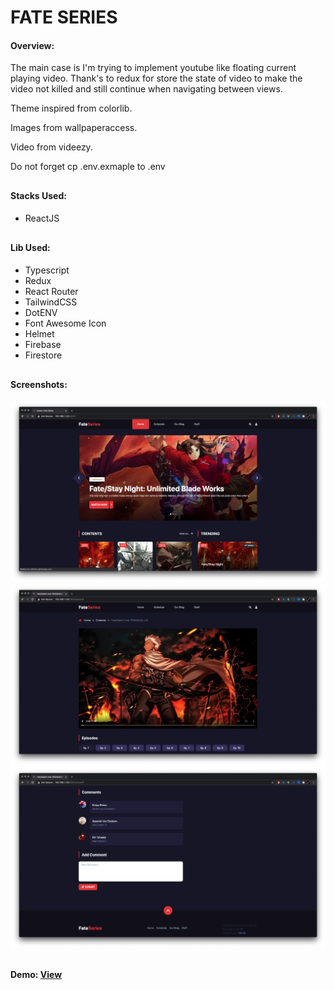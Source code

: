 <h1><strong>FATE SERIES</strong></h1>

<h4>Overview: </h4>

<p>
    The main case is I'm trying to implement youtube like floating current playing video. Thank's to redux for store the state of video to make the video not killed and still continue when navigating between views.
</p>

<p>
    Theme inspired from colorlib.
</p>

<p>
    Images from wallpaperaccess.
</p>

<p>
    Video from videezy.
</p>

<p>
    Do not forget cp .env.exmaple to .env
</p>

<h4 style="margin-top: 30px">Stacks Used: </h4>

<ul>
    <li>ReactJS</li>
</ul>

<h4 style="margin-top: 30px">Lib Used: </h4>

<ul>
    <li>Typescript</li>
    <li>Redux</li>
    <li>React Router</li>
    <li>TailwindCSS</li>
    <li>DotENV</li>
    <li>Font Awesome Icon</li>
    <li>Helmet</li>
    <li>Firebase</li>
    <li>Firestore</li>
</ul>

<h4 style="margin-top: 30px">Screenshots: </h4>

<img src="public/screenshots/one.png" />

<br />

<img src="public/screenshots/two.png" />

<br />

<img src="public/screenshots/three.png" />

<h4 style="margin-top: 30px">Demo: <a href="https://fate-series.web.app/" target="blank">View</a></h4>
